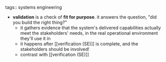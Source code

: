 tags:: systems engineering

- **validation** is a check of **fit for purpose**. it answers the question, "did you build the right thing?"
	- it gathers evidence that the system's delivered capabilities actually meet the stakeholders' needs, in the real operational environment they'll use it in
	- it happens after [[verification (SE)]] is complete, and the stakeholders should be involved!
	- contrast with [[verification (SE)]]